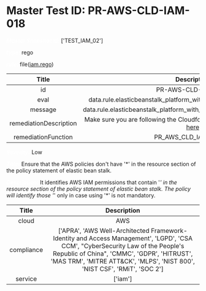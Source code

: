 



# Master Test ID: PR-AWS-CLD-IAM-018


***<font color="white">Master Snapshot Id:</font>*** ['TEST_IAM_02']

***<font color="white">type:</font>*** rego

***<font color="white">rule:</font>*** file([iam.rego])  
  
  
  
  

|Title|Description|
| :---: | :---: |
|id|PR-AWS-CLD-IAM-018|
|eval|data.rule.elasticbeanstalk_platform_with_iam_wildcard_resource_access|
|message|data.rule.elasticbeanstalk_platform_with_iam_wildcard_resource_access_err|
|remediationDescription|Make sure you are following the Cloudformation template format presented <a href='https://boto3.amazonaws.com/v1/documentation/api/latest/reference/services/iam.html#IAM.Client.get_role' target='_blank'>here</a>|
|remediationFunction|PR_AWS_CLD_IAM_018.py|


***<font color="white">Severity:</font>*** Low

***<font color="white">Title:</font>*** Ensure that the AWS policies don't have '*' in the resource section of the policy statement of elastic bean stalk.

***<font color="white">Description:</font>*** It identifies AWS IAM permissions that contain '*' in the resource section of the policy statement of elastic bean stalk. The policy will identify those '*' only in case using '*' is not mandatory.  
  
  

|Title|Description|
| :---: | :---: |
|cloud|AWS|
|compliance|['APRA', 'AWS Well-Architected Framework-Identity and Access Management', 'LGPD', 'CSA CCM', "CyberSecurity Law of the People's Republic of China", 'CMMC', 'GDPR', 'HITRUST', 'MAS TRM', 'MITRE ATT&CK', 'MLPS', 'NIST 800', 'NIST CSF', 'RMiT', 'SOC 2']|
|service|['iam']|



[iam.rego]: https://github.com/prancer-io/prancer-compliance-test/tree/master/aws/cloud/iam.rego
